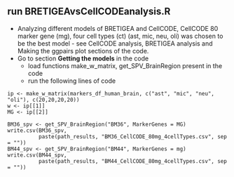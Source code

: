 ## run BRETIGEAvsCellCODEanalysis.R

* Analyzing different models of BRETIGEA and CellCODE, CellCODE 80 marker gene (mg), four cell types (ct) (ast, mic, neu, oli) was chosen to be the best model - see CellCODE analysis, BRETIGEA analysis and Making the ggpairs plot sections of the code.
* Go to section **Getting the models** in the code
   + load functions make_w_matrix, get_SPV_BrainRegion present in the code
   + run the following lines of code

```{r}
ip <- make_w_matrix(markers_df_human_brain, c("ast", "mic", "neu", "oli"), c(20,20,20,20))
w <- ip[[1]]
MG <- ip[[2]]

BM36_spv <- get_SPV_BrainRegion("BM36", MarkerGenes = MG)
write.csv(BM36_spv,
          paste(path_results, "BM36_CellCODE_80mg_4cellTypes.csv", sep = ""))
BM44_spv <- get_SPV_BrainRegion("BM44", MarkerGenes = mg)
write.csv(BM44_spv,
          paste(path_results, "BM44_CellCODE_80mg_4cellTypes.csv", sep = ""))
```
